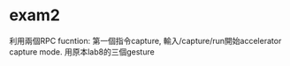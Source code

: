 # exam2
利用兩個RPC fucntion:
第一個指令capture, 輸入/capture/run開始accelerator capture mode.
用原本lab8的三個gesture
